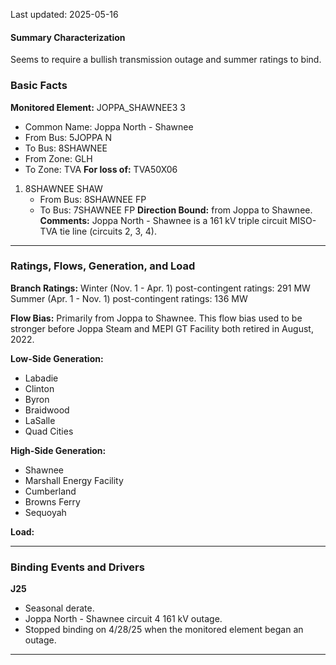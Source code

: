 Last updated: 2025-05-16
#### Summary Characterization
Seems to require a bullish transmission outage and summer ratings to bind.
### Basic Facts
**Monitored Element:** JOPPA_SHAWNEE3 3
- Common Name: Joppa North - Shawnee
- From Bus: 5JOPPA N
- To Bus: 8SHAWNEE
- From Zone: GLH
- To Zone: TVA
**For loss of:** TVA50X06
1. 8SHAWNEE SHAW
    - From Bus: 8SHAWNEE FP
    - To Bus: 7SHAWNEE FP
**Direction Bound:** from Joppa to Shawnee.
**Comments:** Joppa North - Shawnee is a 161 kV triple circuit MISO-TVA tie line (circuits 2, 3, 4).

---
### Ratings, Flows, Generation, and Load
**Branch Ratings:**
Winter (Nov. 1 - Apr. 1) post-contingent ratings: 291 MW
Summer (Apr. 1 - Nov. 1) post-contingent ratings: 136 MW

**Flow Bias:**
Primarily from Joppa to Shawnee. This flow bias used to be stronger before Joppa Steam and MEPI GT Facility both retired in August, 2022.

**Low-Side Generation:**
- Labadie
- Clinton
- Byron
- Braidwood
- LaSalle
- Quad Cities

**High-Side Generation:**
- Shawnee
- Marshall Energy Facility
- Cumberland
- Browns Ferry
- Sequoyah

**Load:**

---
### Binding Events and Drivers
**J25**
- Seasonal derate.
- Joppa North - Shawnee circuit 4 161 kV outage.
- Stopped binding on 4/28/25 when the monitored element began an outage.

---
